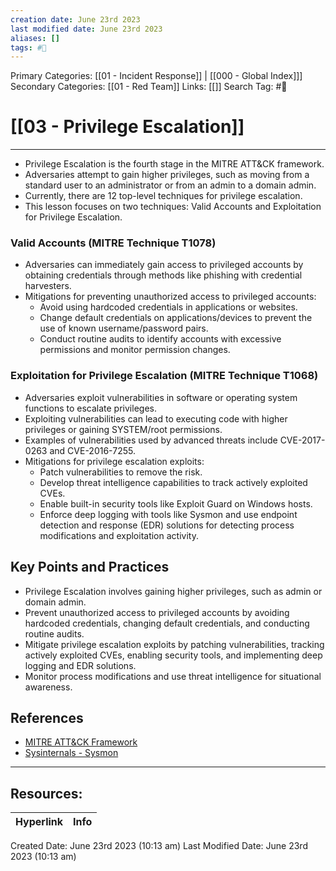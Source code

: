 ```yaml
---
creation date: June 23rd 2023
last modified date: June 23rd 2023
aliases: []
tags: #📖
---
```


Primary Categories: [[01 - Incident Response]] | [[000 - Global Index]]] 
Secondary Categories: [[01 - Red Team]] 
Links: [[]] 
Search Tag: #📖  

# [[03 - Privilege Escalation]]  
---

- Privilege Escalation is the fourth stage in the MITRE ATT&CK framework.
- Adversaries attempt to gain higher privileges, such as moving from a standard user to an administrator or from an admin to a domain admin.
- Currently, there are 12 top-level techniques for privilege escalation.
- This lesson focuses on two techniques: Valid Accounts and Exploitation for Privilege Escalation.

### Valid Accounts (MITRE Technique T1078)

- Adversaries can immediately gain access to privileged accounts by obtaining credentials through methods like phishing with credential harvesters.
- Mitigations for preventing unauthorized access to privileged accounts:
    - Avoid using hardcoded credentials in applications or websites.
    - Change default credentials on applications/devices to prevent the use of known username/password pairs.
    - Conduct routine audits to identify accounts with excessive permissions and monitor permission changes.

### Exploitation for Privilege Escalation (MITRE Technique T1068)

- Adversaries exploit vulnerabilities in software or operating system functions to escalate privileges.
- Exploiting vulnerabilities can lead to executing code with higher privileges or gaining SYSTEM/root permissions.
- Examples of vulnerabilities used by advanced threats include CVE-2017-0263 and CVE-2016-7255.
- Mitigations for privilege escalation exploits:
    - Patch vulnerabilities to remove the risk.
    - Develop threat intelligence capabilities to track actively exploited CVEs.
    - Enable built-in security tools like Exploit Guard on Windows hosts.
    - Enforce deep logging with tools like Sysmon and use endpoint detection and response (EDR) solutions for detecting process modifications and exploitation activity.

## Key Points and Practices

- Privilege Escalation involves gaining higher privileges, such as admin or domain admin.
- Prevent unauthorized access to privileged accounts by avoiding hardcoded credentials, changing default credentials, and conducting routine audits.
- Mitigate privilege escalation exploits by patching vulnerabilities, tracking actively exploited CVEs, enabling security tools, and implementing deep logging and EDR solutions.
- Monitor process modifications and use threat intelligence for situational awareness.

## References

- [MITRE ATT&CK Framework](https://attack.mitre.org/)
- [Sysinternals - Sysmon](https://docs.microsoft.com/en-us/sysinternals/downloads/sysmon)


___

## Resources:

| Hyperlink | Info |
| --------- | ---- |


Created Date: June 23rd 2023 (10:13 am) 
Last Modified Date: June 23rd 2023 (10:13 am)
